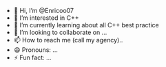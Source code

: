 - 👋 Hi, I’m @Enricoo07
- 👀 I’m interested in C++
- 🌱 I’m currently learning about all C++ best practice
- 💞️ I’m looking to collaborate on ...
- 📫 How to reach me (call my agency)..
- 😄 Pronouns: ...
- ⚡ Fun fact: ...

<!---
Enricoo07/Enricoo07 is a ✨ special ✨ repository because its `README.md` (this file) appears on your GitHub profile.
You can click the Preview link to take a look at your changes.
--->
